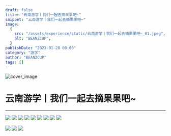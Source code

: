 ```yaml
---
draft: false
title: "云南游学丨我们一起去摘果果吧~"
snippet: "云南游学丨我们一起去摘果果吧~"
image:
  {
    src: "/assets/experience/static/云南游学丨我们一起去摘果果吧~_01.jpeg",
    alt: "BEAN2CUP",
  }
publishDate: "2023-01-28 00:00"
category: "游学"
author: "BEAN2CUP"
tags: []
---
```


![cover_image](/assets/experience/static/云南游学丨我们一起去摘果果吧~_01.jpeg)

# 云南游学丨我们一起去摘果果吧~

---

![](/assets/experience/static/云南游学丨我们一起去摘果果吧~_02.jpeg)
![](/assets/experience/static/云南游学丨我们一起去摘果果吧~_03.jpeg)
![](/assets/experience/static/云南游学丨我们一起去摘果果吧~_04.jpeg)
![](/assets/experience/static/云南游学丨我们一起去摘果果吧~_05.jpeg)
![](/assets/experience/static/云南游学丨我们一起去摘果果吧~_06.jpeg)
![](/assets/experience/static/云南游学丨我们一起去摘果果吧~_07.jpeg)
![](/assets/experience/static/云南游学丨我们一起去摘果果吧~_08.jpeg)
![](/assets/experience/static/云南游学丨我们一起去摘果果吧~_09.jpeg)
![](/assets/experience/static/云南游学丨我们一起去摘果果吧~_10.jpeg)

![](/assets/experience/static/云南游学丨我们一起去摘果果吧~_11.jpeg)
![](/assets/experience/static/云南游学丨我们一起去摘果果吧~_12.jpeg)
![](/assets/experience/static/云南游学丨我们一起去摘果果吧~_13.jpeg)
